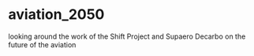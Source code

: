 # aviation_2050
looking around the work of the Shift Project and Supaero Decarbo on the future of the aviation
